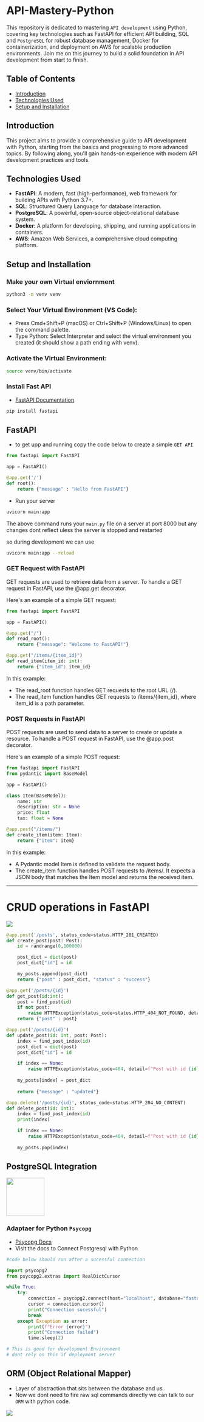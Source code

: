 # API-Mastery-Python

This repository is dedicated to mastering `API development` using Python, covering key technologies such as FastAPI for efficient API building, SQL and `PostgreSQL` for robust database management, Docker for containerization, and deployment on AWS for scalable production environments. Join me on this journey to build a solid foundation in API development from start to finish.

## Table of Contents

- [Introduction](#introduction)
- [Technologies Used](#technologies-used)
- [Setup and Installation](#setup-and-installation)

## Introduction

This project aims to provide a comprehensive guide to API development with Python, starting from the basics and progressing to more advanced topics. By following along, you'll gain hands-on experience with modern API development practices and tools.

## Technologies Used

- **FastAPI**: A modern, fast (high-performance), web framework for building APIs with Python 3.7+.
- **SQL**: Structured Query Language for database interaction.
- **PostgreSQL**: A powerful, open-source object-relational database system.
- **Docker**: A platform for developing, shipping, and running applications in containers.
- **AWS**: Amazon Web Services, a comprehensive cloud computing platform.

## Setup and Installation

### Make your own Virtual enviornment

```bash
python3 -m venv venv
```

### Select Your Virtual Environment (VS Code):

- Press Cmd+Shift+P (macOS) or Ctrl+Shift+P (Windows/Linux) to open the command palette.
- Type Python: Select Interpreter and select the virtual environment you created (it should show a path ending with venv).

### Activate the Virtual Environment:

```bash
source venv/bin/activate
```

### Install Fast API
- [FastAPI Documentation](https://fastapi.tiangolo.com)

```bash
pip install fastapi
```

## FastAPI

- to get upp and running copy the code below to create a simple `GET API`

```python
from fastapi import FastAPI

app = FastAPI()

@app.get('/')
def root():
    return {"message" : "Hello from FastAPI"}
```

- Run your server

```bash
uvicorn main:app
```

The above command runs your `main.py` file on a server at port 8000 but any changes dont reflect uless the server is stopped and restarted

so during development we can use 

```bash
uvicorn main:app --reload
```

### GET Request with FastAPI

GET requests are used to retrieve data from a server. To handle a GET request in FastAPI, use the @app.get decorator.

Here's an example of a simple GET request:

```python
from fastapi import FastAPI

app = FastAPI()

@app.get("/")
def read_root():
    return {"message": "Welcome to FastAPI!"}

@app.get("/items/{item_id}")
def read_item(item_id: int):
    return {"item_id": item_id}
```

In this example:

- The read_root function handles GET requests to the root URL (/).
- The read_item function handles GET requests to /items/{item_id}, where item_id is a path parameter.


### POST Requests in FastAPI

POST requests are used to send data to a server to create or update a resource. To handle a POST request in FastAPI, use the @app.post decorator.

Here's an example of a simple POST request:

```python
from fastapi import FastAPI
from pydantic import BaseModel

app = FastAPI()

class Item(BaseModel):
    name: str
    description: str = None
    price: float
    tax: float = None

@app.post("/items/")
def create_item(item: Item):
    return {"item": item}

```

In this example:

- A Pydantic model Item is defined to validate the request body.
- The create_item function handles POST requests to /items/. It expects a JSON body that matches the Item model and returns the received item.

<hr>

# CRUD operations in FastAPI

<img src="assets/Screenshot 2024-07-09 at 10.46.38 AM.png">

```python
@app.post('/posts', status_code=status.HTTP_201_CREATED)
def create_post(post: Post):
    id = randrange(0,100000)

    post_dict = dict(post)
    post_dict["id"] = id

    my_posts.append(post_dict)
    return {"post" : post_dict, "status" : "success"}

@app.get('/posts/{id}')
def get_post(id:int):
    post = find_post(id)
    if not post:
        raise HTTPException(status_code=status.HTTP_404_NOT_FOUND, detail=f"post with {id} not found")
    return {"post" : post}

@app.put('/posts/{id}')
def update_post(id: int, post: Post):
    index = find_post_index(id)
    post_dict = dict(post)
    post_dict["id"] = id

    if index == None:
        raise HTTPException(status_code=404, detail=f"Post with id {id} not found")
    
    my_posts[index] = post_dict
    
    return {"message" : "updated"}

@app.delete('/posts/{id}', status_code=status.HTTP_204_NO_CONTENT)
def delete_post(id: int):
    index = find_post_index(id)
    print(index)

    if index == None:
        raise HTTPException(status_code=404, detail=f"Post with id {id} not found")
    
    my_posts.pop(index)
```

## PostgreSQL Integration

<img src="https://upload.wikimedia.org/wikipedia/commons/thumb/2/29/Postgresql_elephant.svg/1985px-Postgresql_elephant.svg.png" width=100>

### Adaptaer for Python `Psycopg`

- [Psycopg Docs](https://www.psycopg.org/docs/)
- Visit the docs to Connect Postgresql with Python

```python
#code below should run after a sucessful connection

import psycopg2
from psycopg2.extras import RealDictCursor

while True:
    try:
        connection = psycopg2.connect(host="localhost", database="fastapi_db", user="postgres", password="Amey1234", cursor_factory=RealDictCursor)
        cursor = connection.cursor()
        print("Connection sucessful")
        break
    except Exception as error:
        print(f"Error {error}")
        print("Connection failed")
        time.sleep(2)

# This is good for development Environment
# dont rely on this if deployment server
```
## ORM (Object Relational Mapper)

- Layer of abstraction that sits between the database and us.
- Now we dont need to fire raw sql commands directly we can talk to our `ORM` with python code.

<img src="assets/Screenshot 2024-07-09 at 8.45.54 PM.png">